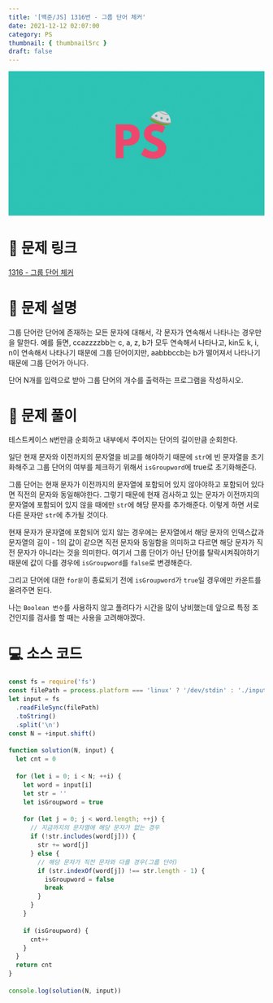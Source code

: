 ```yaml
---
title: '[백준/JS] 1316번 - 그룹 단어 체커'
date: 2021-12-12 02:07:00
category: PS
thumbnail: { thumbnailSrc }
draft: false
---
```


![](./images/thumbNail.gif)

# 🔗 문제 링크

[1316 - 그룹 단어 체커](https://www.acmicpc.net/problem/1316)

# 📝 문제 설명

그룹 단어란 단어에 존재하는 모든 문자에 대해서, 각 문자가 연속해서 나타나는 경우만을 말한다. 예를 들면, ccazzzzbb는 c, a, z, b가 모두 연속해서 나타나고, kin도 k, i, n이 연속해서 나타나기 때문에 그룹 단어이지만, aabbbccb는 b가 떨어져서 나타나기 때문에 그룹 단어가 아니다.

단어 N개를 입력으로 받아 그룹 단어의 개수를 출력하는 프로그램을 작성하시오.

# 🔑 문제 풀이

테스트케이스 `N`번만큼 순회하고 내부에서 주어지는 단어의 길이만큼 순회한다.

일단 현재 문자와 이전까지의 문자열을 비교를 해야하기 때문에 `str`에 빈 문자열을 초기화해주고 그룹 단어의 여부를 체크하기 위해서 `isGroupword`에 true로 초기화해준다.

그룹 단어는 현재 문자가 이전까지의 문자열에 포함되어 있지 않아야하고 포함되어 있다면 직전의 문자와 동일해야한다.
그렇기 때문에 현재 검사하고 있는 문자가 이전까지의 문자열에 포함되어 있지 않을 때에만 `str`에 해당 문자를 추가해준다. 이렇게 하면 서로 다른 문자만 `str`에 추가될 것이다.

현재 문자가 문자열에 포함되어 있지 않는 경우에는 문자열에서 해당 문자의 인덱스값과 문자열의 길이 - 1의 값이 같으면 직전 문자와 동일함을 의미하고 다르면 해당 문자가 직전 문자가 아니라는 것을 의미한다. 여기서 그룹 단어가 아닌 단어를 탈락시켜줘야하기 때문에 값이 다를 경우에 `isGroupword`를 `false`로 변경해준다.

그리고 단어에 대한 `for문`이 종료되기 전에 `isGroupword`가 `true`일 경우에만 카운트를 올려주면 된다.

나는 `Boolean 변수`를 사용하지 않고 풀려다가 시간을 많이 낭비했는데 앞으로 특정 조건인지를 검사를 할 때는 사용을 고려해야겠다.

# 💻 소스 코드

```js
const fs = require('fs')
const filePath = process.platform === 'linux' ? '/dev/stdin' : './input.txt'
let input = fs
  .readFileSync(filePath)
  .toString()
  .split('\n')
const N = +input.shift()

function solution(N, input) {
  let cnt = 0

  for (let i = 0; i < N; ++i) {
    let word = input[i]
    let str = ''
    let isGroupword = true

    for (let j = 0; j < word.length; ++j) {
      // 지금까지의 문자열에 해당 문자가 없는 경우
      if (!str.includes(word[j])) {
        str += word[j]
      } else {
        // 해당 문자가 직전 문자와 다를 경우(그룹 단어)
        if (str.indexOf(word[j]) !== str.length - 1) {
          isGroupword = false
          break
        }
      }
    }

    if (isGroupword) {
      cnt++
    }
  }
  return cnt
}

console.log(solution(N, input))
```

<br/>
